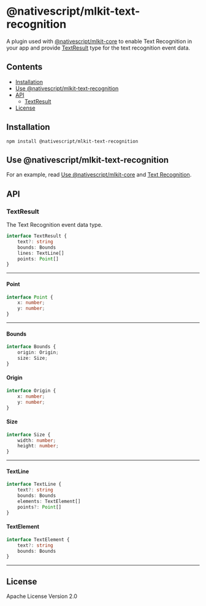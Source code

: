 # @nativescript/mlkit-text-recognition

A plugin used with [@nativescript/mlkit-core](../plugins/mlkit-core) to enable Text Recognition in your app and provide [TextResult](#textresult) type for the text recognition event data.

## Contents
* [Installation](#installation)
* [Use @nativescript/mlkit-text-recognition](#use-nativescriptmlkit-text-recognition)
* [API](#api)
    * [TextResult](#textresult)
* [License](#license)

## Installation

```cli
npm install @nativescript/mlkit-text-recognition
```

## Use @nativescript/mlkit-text-recognition

For an example, read [Use @nativescript/mlkit-core](../mlkit-core#use-nativescriptmlkit-core) and [Text Recognition](../mlkit-core#text-recognition).

## API

### TextResult

The Text Recognition event data type.

```ts
interface TextResult {
    text?: string
    bounds: Bounds
    lines: TextLine[]
    points: Point[]
}
```
---
#### Point

```ts
interface Point {
    x: number;
    y: number;
}
```
---
#### Bounds
```ts
interface Bounds {
    origin: Origin;
    size: Size;
}
```
#### Origin
```ts
interface Origin {
    x: number;
    y: number;
}
```

#### Size
```ts
interface Size {
    width: number;
    height: number;
}
```
---
#### TextLine
```ts
interface TextLine {
    text?: string
    bounds: Bounds
    elements: TextElement[]
    points?: Point[]
}
```
#### TextElement
```ts
interface TextElement {
    text?: string
    bounds: Bounds
}
```
---
## License

Apache License Version 2.0
